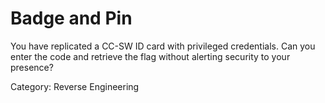 # Badge and Pin

You have replicated a CC-SW ID card with privileged credentials. Can you enter the code and retrieve the flag without alerting security to your presence?

Category: Reverse Engineering
